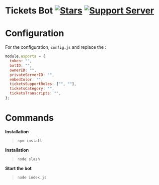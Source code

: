 # Tickets Bot [![Stars](https://img.shields.io/github/stars/lucasb25/tickets-bot)](https://github.com/LucasB25/tickets-bot) [![Support Server](https://img.shields.io/discord/738122381062832180.svg?label=&logo=discord&logoColor=ffffff&color=7389D8&labelColor=6A7EC2)](https://discord.gg/atyq8gsdhr)

# Configuration

For the configuration, `config.js` and replace the :

```js
module.exports = {
  token: "",
  botID: "",
  ownerID: "",
  privateServerID: "",
  embedColor: "",
  ticketsSupportRoles: ["", ""],
  ticketsCategory: "",
  ticketsTranscripts: "",
};
```

# Commands

**Installation**

> `npm install`

**Installation**

> `node slash`

**Start the bot**

> `node index.js`
